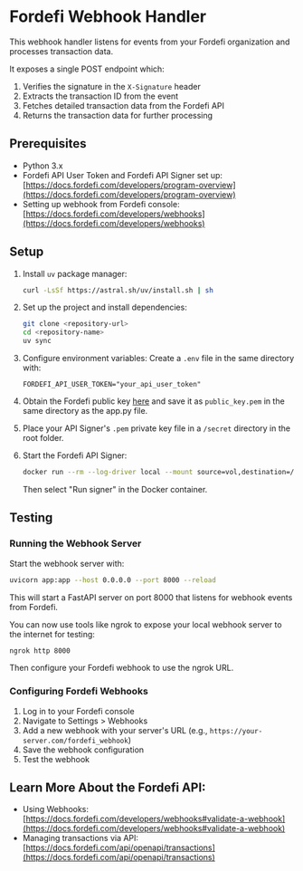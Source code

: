 # Fordefi Webhook Handler

This webhook handler listens for events from your Fordefi organization and processes transaction data.

It exposes a single POST endpoint which:

1. Verifies the signature in the `X-Signature` header
2. Extracts the transaction ID from the event
3. Fetches detailed transaction data from the Fordefi API
4. Returns the transaction data for further processing

## Prerequisites

- Python 3.x
- Fordefi API User Token and Fordefi API Signer set up: [https://docs.fordefi.com/developers/program-overview](https://docs.fordefi.com/developers/program-overview)
- Setting up webhook from Fordefi console: [https://docs.fordefi.com/developers/webhooks](https://docs.fordefi.com/developers/webhooks)

## Setup

1. Install `uv` package manager:
   ```bash
   curl -LsSf https://astral.sh/uv/install.sh | sh
   ```

2. Set up the project and install dependencies:
   ```bash
   git clone <repository-url>
   cd <repository-name>
   uv sync

2. Configure environment variables:
   Create a `.env` file in the same directory with:
   ```plaintext
   FORDEFI_API_USER_TOKEN="your_api_user_token"
   ```

3. Obtain the Fordefi public key [here](https://docs.fordefi.com/developers/webhooks#validate-a-webhook) and save it as `public_key.pem` in the same directory as the app.py file.

4. Place your API Signer's `.pem` private key file in a `/secret` directory in the root folder.

5. Start the Fordefi API Signer:
   ```bash
   docker run --rm --log-driver local --mount source=vol,destination=/storage -it fordefi.jfrog.io/fordefi/api-signer:latest
   ```
   Then select "Run signer" in the Docker container.


## Testing

### Running the Webhook Server

Start the webhook server with:
```bash
uvicorn app:app --host 0.0.0.0 --port 8000 --reload
```

This will start a FastAPI server on port 8000 that listens for webhook events from Fordefi.

You can now use tools like ngrok to expose your local webhook server to the internet for testing:

```bash
ngrok http 8000
```

Then configure your Fordefi webhook to use the ngrok URL.

### Configuring Fordefi Webhooks

1. Log in to your Fordefi console
2. Navigate to Settings > Webhooks
3. Add a new webhook with your server's URL (e.g., `https://your-server.com/fordefi_webhook`)
4. Save the webhook configuration
5. Test the webhook

## Learn More About the Fordefi API:

- Using Webhooks: [https://docs.fordefi.com/developers/webhooks#validate-a-webhook](https://docs.fordefi.com/developers/webhooks#validate-a-webhook)
- Managing transactions via API: [https://docs.fordefi.com/api/openapi/transactions](https://docs.fordefi.com/api/openapi/transactions)